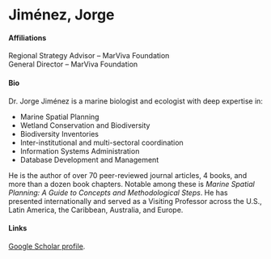 # Jiménez, Jorge

#### Affiliations

Regional Strategy Advisor – MarViva Foundation\
General Director – MarViva Foundation

#### Bio

Dr. Jorge Jiménez is a marine biologist and ecologist with deep expertise in:

* Marine Spatial Planning
* Wetland Conservation and Biodiversity
* Biodiversity Inventories
* Inter-institutional and multi-sectoral coordination
* Information Systems Administration
* Database Development and Management

He is the author of over 70 peer-reviewed journal articles, 4 books, and more than a dozen book chapters. Notable among these is _Marine Spatial Planning: A Guide to Concepts and Methodological Steps_. He has presented internationally and served as a Visiting Professor across the U.S., Latin America, the Caribbean, Australia, and Europe.

#### Links

[Google Scholar profile](https://scholar.google.com/citations?user=tPirGbwAAAAJ\&hl=en\&oi=ao).
